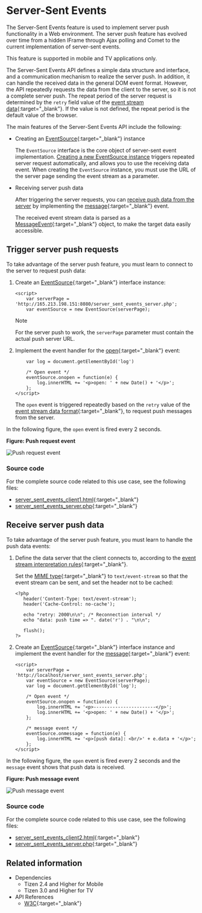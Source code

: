# Server-Sent Events

The Server-Sent Events feature is used to implement server push functionality in a Web environment. The server push feature has evolved over time from a hidden IFrame through Ajax polling and Comet to the current implementation of server-sent events.

This feature is supported in mobile and TV applications only.

The Server-Sent Events API defines a simple data structure and interface, and a communication mechanism to realize the server push. In addition, it can handle the received data in the general DOM event format. However, the API repeatedly requests the data from the client to the server, so it is not a complete server push. The repeat period of the server request is determined by the `retry` field value of the [event stream data](https://html.spec.whatwg.org/multipage/server-sent-events.html#event-stream-interpretation){:target="_blank"}. If the value is not defined, the repeat period is the default value of the browser.

The main features of the Server-Sent Events API include the following:

- Creating an [EventSource](https://html.spec.whatwg.org/multipage/server-sent-events.html#the-eventsource-interface){:target="_blank"} instance

  The `EventSource` interface is the core object of server-sent event implementation. [Creating a new EventSource instance](#triggering-server-push-requests) triggers repeated server request automatically, and allows you to use the receiving data event. When creating the `EventSource` instance, you must use the URL of the server page sending the event stream as a parameter.

- Receiving server push data

  After triggering the server requests, you can [receive push data from the server](#receiving-server-push-data) by implementing the [message](https://html.spec.whatwg.org/multipage/images.html#images-processing-model){:target="_blank"} event.

  The received event stream data is parsed as a [MessageEvent](https://html.spec.whatwg.org/multipage/comms.html#the-messageevent-interface){:target="_blank"} object, to make the target data easily accessible.

## Trigger server push requests

To take advantage of the server push feature, you must learn to connect to the server to request push data:

1. Create an [EventSource](https://html.spec.whatwg.org/multipage/server-sent-events.html#the-eventsource-interface){:target="_blank"} interface instance:

   ```
   <script>
       var serverPage = 'http://165.213.198.151:8080/server_sent_events_server.php';
       var eventSource = new EventSource(serverPage);
   ```

   > [!NOTE]
   > For the server push to work, the `serverPage` parameter must contain the actual push server URL.

2. Implement the event handler for the [open](https://html.spec.whatwg.org/multipage/images.html#images-processing-model){:target="_blank"} event:

   ```
       var log = document.getElementById('log')

       /* Open event */
       eventSource.onopen = function(e) {
           log.innerHTML += '<p>open: ' + new Date() + '</p>';
       };
   </script>
   ```

   The `open` event is triggered repeatedly based on the `retry` value of the [event stream data format](https://html.spec.whatwg.org/multipage/server-sent-events.html#event-stream-interpretation){:target="_blank"}, to request push messages from the server.

In the following figure, the `open` event is fired every 2 seconds.

**Figure: Push request event**

![Push request event](./media/server-sent_request.png)

### Source code

For the complete source code related to this use case, see the following files:

- [server_sent_events_client1.html](http://download.tizen.org/misc/examples/w3c_html5/communication/server_sent_events){:target="_blank"}
- [server_sent_events_server.php](http://download.tizen.org/misc/examples/w3c_html5/communication/server_sent_events){:target="_blank"}

## Receive server push data

To take advantage of the server push feature, you must learn to handle the push data events:

1. Define the data server that the client connects to, according to the [event stream interpretation rules](https://html.spec.whatwg.org/multipage/server-sent-events.html#event-stream-interpretation){:target="_blank"}.

   Set the [MIME type](https://html.spec.whatwg.org/multipage/iana.html#iana){:target="_blank"} to `text/event-stream` so that the event stream can be sent, and set the header not to be cached:

   ```
   <?php
      header('Content-Type: text/event-stream');
      header('Cache-Control: no-cache');

      echo "retry: 2000\n\n"; /* Reconnection interval */
      echo "data: push time => ". date('r') . "\n\n";

      flush();
   ?>
   ```

2. Create an [EventSource](https://html.spec.whatwg.org/multipage/server-sent-events.html#the-eventsource-interface){:target="_blank"} interface instance and implement the event handler for the [message](https://html.spec.whatwg.org/multipage/images.html#images-processing-model){:target="_blank"} event:

   ```
   <script>
       var serverPage = 'http://localhost/server_sent_events_server.php';
       var eventSource = new EventSource(serverPage);
       var log = document.getElementById('log');

       /* Open event */
       eventSource.onopen = function(e) {
           log.innerHTML += '<p>-----------------------</p>';
           log.innerHTML += '<p>open: ' + new Date() + '</p>';
       };

       /* message event */
       eventSource.onmessage = function(e) {
           log.innerHTML += '<p>[push data]: <br/>' + e.data + '</p>';
       };
   </script>
   ```

In the following figure, the `open` event is fired every 2 seconds and the `message` event shows that push data is received.

**Figure: Push message event**

![Push message event](./media/server-sent_message.png)

### Source code

For the complete source code related to this use case, see the following files:

- [server_sent_events_client2.html](http://download.tizen.org/misc/examples/w3c_html5/communication/server_sent_events){:target="_blank"}
- [server_sent_events_server.php](http://download.tizen.org/misc/examples/w3c_html5/communication/server_sent_events){:target="_blank"}

## Related information
* Dependencies
  - Tizen 2.4 and Higher for Mobile
  - Tizen 3.0 and Higher for TV
* API References
  - [W3C](https://html.spec.whatwg.org/multipage/server-sent-events.html#the-eventsource-interface){:target="_blank"}
